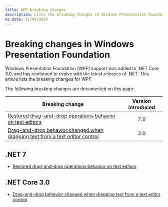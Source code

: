 ```yaml
---
title: WPF breaking changes
description: Lists the breaking changes in Windows Presentation Foundation for .NET
ms.date: 11/04/2024
---
```

# Breaking changes in Windows Presentation Foundation

Windows Presentation Foundation (WPF) support was added to .NET Core 3.0, and has continued to evolve with the latest releases of .NET. This article lists the breaking changes for WPF.

The following breaking changes are documented on this page:

| Breaking change | Version introduced |
| - | :-: |
| [Restored drag-and-drop operations behavior on text editors](wpf/7.0/drag-and-drop.md) | 7.0 |
| [Drag-and-drop behavior changed when dragging text from a text editor control](wpf/3.0/drag-and-drop.md) | 3.0 |

## .NET 7

- [Restored drag-and-drop operations behavior on text editors](wpf/7.0/drag-and-drop.md)

## .NET Core 3.0

- [Drag-and-drop behavior changed when dragging text from a text editor control](wpf/3.0/drag-and-drop.md)
